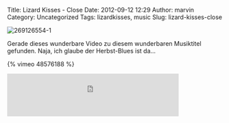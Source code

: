 Title: Lizard Kisses - Close
Date: 2012-09-12 12:29
Author: marvin
Category: Uncategorized
Tags: lizardkisses, music
Slug: lizard-kisses-close

![269126554-1]({filename}/images/269126554-1.jpg)

Gerade dieses wunderbare Video zu diesem wunderbaren Musiktitel
gefunden. Naja, ich glaube der Herbst-Blues ist da...

{% vimeo 48576188 %}

<iframe width="400" height="100" style="position: relative; display: block; width: 400px; height: 100px;" src="http://bandcamp.com/EmbeddedPlayer/v=2/track=1681515404/size=venti/bgcol=FFFFFF/linkcol=4285BB/" allowtransparency="true" frameborder="0">[Close
by Lizard Kisses](http://lizardkisses.bandcamp.com/track/close)</iframe>

